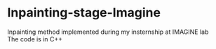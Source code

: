 # Inpainting-stage-Imagine
Inpainting method implemented during my insternship at IMAGINE lab  
The code is in C++
